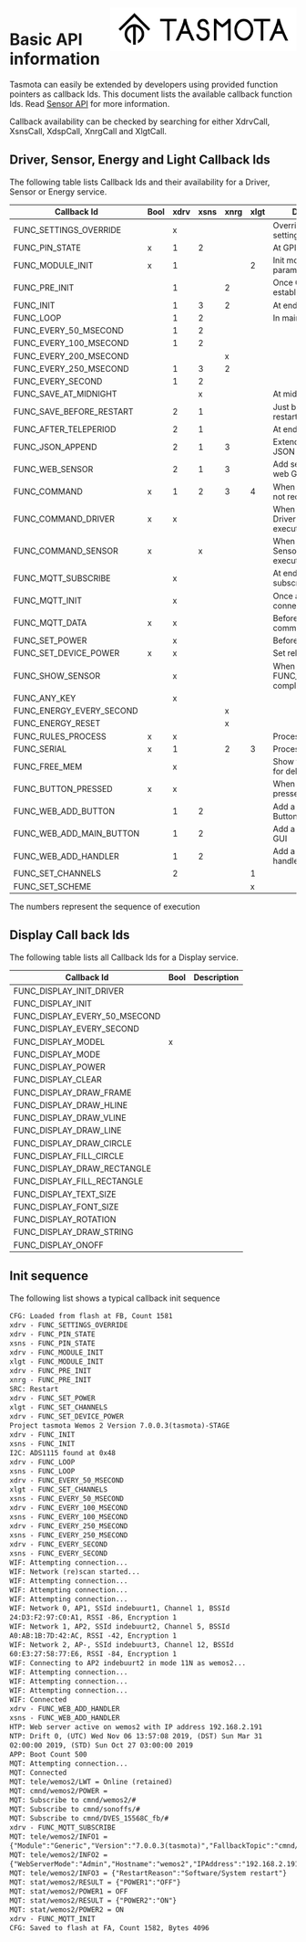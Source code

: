 <img src="/tools/logo/TASMOTA_FullLogo_Vector.svg" alt="Logo" align="right" height="76"/>

# Basic API information

Tasmota can easily be extended by developers using provided function pointers as callback Ids. This document lists the available callback function Ids. Read [Sensor API](https://tasmota.github.io/docs/Sensor-API) for more information.

Callback availability can be checked by searching for either XdrvCall, XsnsCall, XdspCall, XnrgCall and XlgtCall.

## Driver, Sensor, Energy and Light Callback Ids

The following table lists Callback Ids and their availability for a Driver, Sensor or Energy service.

Callback Id                 | Bool | xdrv | xsns | xnrg | xlgt | Description
----------------------------|------|------|------|------|------|----------------------------------
FUNC_SETTINGS_OVERRIDE      |      |  x   |      |      |      | Override start-up settings
FUNC_PIN_STATE              |  x   |  1   |  2   |      |      | At GPIO configuration
FUNC_MODULE_INIT            |  x   |  1   |      |      |  2   | Init module specific parameters
FUNC_PRE_INIT               |      |  1   |      |  2   |      | Once GPIO have been established
FUNC_INIT                   |      |  1   |  3   |  2   |      | At end of initialisation
FUNC_LOOP                   |      |  1   |  2   |      |      | In main loop
FUNC_EVERY_50_MSECOND       |      |  1   |  2   |      |      |
FUNC_EVERY_100_MSECOND      |      |  1   |  2   |      |      |
FUNC_EVERY_200_MSECOND      |      |      |      |  x   |      |
FUNC_EVERY_250_MSECOND      |      |  1   |  3   |  2   |      |
FUNC_EVERY_SECOND           |      |  1   |  2   |      |      |
FUNC_SAVE_AT_MIDNIGHT       |      |      |  x   |      |      | At midnight
FUNC_SAVE_BEFORE_RESTART    |      |  2   |  1   |      |      | Just before a planned restart
FUNC_AFTER_TELEPERIOD       |      |  2   |  1   |      |      | At end of teleperiod
FUNC_JSON_APPEND            |      |  2   |  1   |  3   |      | Extend teleperiod JSON text
FUNC_WEB_SENSOR             |      |  2   |  1   |  3   |      | Add sensor data to web GUI
FUNC_COMMAND                |  x   |  1   |  2   |  3   |  4   | When a command is not recognized
FUNC_COMMAND_DRIVER         |  x   |  x   |      |      |      | When command Driver\<id\> is executed
FUNC_COMMAND_SENSOR         |  x   |      |  x   |      |      | When command Sensor\<id\> is executed
FUNC_MQTT_SUBSCRIBE         |      |  x   |      |      |      | At end of MQTT subscriptions
FUNC_MQTT_INIT              |      |  x   |      |      |      | Once at end of MQTT connection
FUNC_MQTT_DATA              |  x   |  x   |      |      |      | Before decoding command
FUNC_SET_POWER              |      |  x   |      |      |      | Before setting relays
FUNC_SET_DEVICE_POWER       |  x   |  x   |      |      |      | Set relay
FUNC_SHOW_SENSOR            |      |  x   |      |      |      | When FUNC_JSON_APPEND completes
FUNC_ANY_KEY                |      |  x   |      |      |      |
FUNC_ENERGY_EVERY_SECOND    |      |      |      |  x   |      |
FUNC_ENERGY_RESET           |      |      |      |  x   |      |
FUNC_RULES_PROCESS          |  x   |  x   |      |      |      | Process specific rule
FUNC_SERIAL                 |  x   |  1   |      |  2   |  3   | Process serial data
FUNC_FREE_MEM               |      |  x   |      |      |      | Show free memory for debugging
FUNC_BUTTON_PRESSED         |  x   |  x   |      |      |      | When a button is pressed
FUNC_WEB_ADD_BUTTON         |      |  1   |  2   |      |      | Add a Configuration Button to GUI
FUNC_WEB_ADD_MAIN_BUTTON    |      |  1   |  2   |      |      | Add a main button to GUI
FUNC_WEB_ADD_HANDLER        |      |  1   |  2   |      |      | Add a webserver handler
FUNC_SET_CHANNELS           |      |  2   |      |      |  1   |
FUNC_SET_SCHEME             |      |      |      |      |  x   |

The numbers represent the sequence of execution

## Display Call back Ids

The following table lists all Callback Ids for a Display service.

Callback Id                   | Bool | Description
------------------------------|------|---------------------
FUNC_DISPLAY_INIT_DRIVER      |      |
FUNC_DISPLAY_INIT             |      |
FUNC_DISPLAY_EVERY_50_MSECOND |      |
FUNC_DISPLAY_EVERY_SECOND     |      |
FUNC_DISPLAY_MODEL            |  x   |
FUNC_DISPLAY_MODE             |      |
FUNC_DISPLAY_POWER            |      |
FUNC_DISPLAY_CLEAR            |      |
FUNC_DISPLAY_DRAW_FRAME       |      |
FUNC_DISPLAY_DRAW_HLINE       |      |
FUNC_DISPLAY_DRAW_VLINE       |      |
FUNC_DISPLAY_DRAW_LINE        |      |
FUNC_DISPLAY_DRAW_CIRCLE      |      |
FUNC_DISPLAY_FILL_CIRCLE      |      |
FUNC_DISPLAY_DRAW_RECTANGLE   |      |
FUNC_DISPLAY_FILL_RECTANGLE   |      |
FUNC_DISPLAY_TEXT_SIZE        |      |
FUNC_DISPLAY_FONT_SIZE        |      |
FUNC_DISPLAY_ROTATION         |      |
FUNC_DISPLAY_DRAW_STRING      |      |
FUNC_DISPLAY_ONOFF            |      |

## Init sequence

The following list shows a typical callback init sequence

```
CFG: Loaded from flash at FB, Count 1581
xdrv - FUNC_SETTINGS_OVERRIDE
xdrv - FUNC_PIN_STATE
xsns - FUNC_PIN_STATE
xdrv - FUNC_MODULE_INIT
xlgt - FUNC_MODULE_INIT
xdrv - FUNC_PRE_INIT
xnrg - FUNC_PRE_INIT
SRC: Restart
xdrv - FUNC_SET_POWER
xlgt - FUNC_SET_CHANNELS
xdrv - FUNC_SET_DEVICE_POWER
Project tasmota Wemos 2 Version 7.0.0.3(tasmota)-STAGE
xdrv - FUNC_INIT
xsns - FUNC_INIT
I2C: ADS1115 found at 0x48
xdrv - FUNC_LOOP
xsns - FUNC_LOOP
xdrv - FUNC_EVERY_50_MSECOND
xlgt - FUNC_SET_CHANNELS
xsns - FUNC_EVERY_50_MSECOND
xdrv - FUNC_EVERY_100_MSECOND
xsns - FUNC_EVERY_100_MSECOND
xdrv - FUNC_EVERY_250_MSECOND
xsns - FUNC_EVERY_250_MSECOND
xdrv - FUNC_EVERY_SECOND
xsns - FUNC_EVERY_SECOND
WIF: Attempting connection...
WIF: Network (re)scan started...
WIF: Attempting connection...
WIF: Attempting connection...
WIF: Attempting connection...
WIF: Network 0, AP1, SSId indebuurt1, Channel 1, BSSId 24:D3:F2:97:C0:A1, RSSI -86, Encryption 1
WIF: Network 1, AP2, SSId indebuurt2, Channel 5, BSSId A0:AB:1B:7D:42:AC, RSSI -42, Encryption 1
WIF: Network 2, AP-, SSId indebuurt3, Channel 12, BSSId 60:E3:27:58:77:E6, RSSI -84, Encryption 1
WIF: Connecting to AP2 indebuurt2 in mode 11N as wemos2...
WIF: Attempting connection...
WIF: Attempting connection...
WIF: Attempting connection...
WIF: Connected
xdrv - FUNC_WEB_ADD_HANDLER
xsns - FUNC_WEB_ADD_HANDLER
HTP: Web server active on wemos2 with IP address 192.168.2.191
NTP: Drift 0, (UTC) Wed Nov 06 13:57:08 2019, (DST) Sun Mar 31 02:00:00 2019, (STD) Sun Oct 27 03:00:00 2019
APP: Boot Count 500
MQT: Attempting connection...
MQT: Connected
MQT: tele/wemos2/LWT = Online (retained)
MQT: cmnd/wemos2/POWER =
MQT: Subscribe to cmnd/wemos2/#
MQT: Subscribe to cmnd/sonoffs/#
MQT: Subscribe to cmnd/DVES_15568C_fb/#
xdrv - FUNC_MQTT_SUBSCRIBE
MQT: tele/wemos2/INFO1 = {"Module":"Generic","Version":"7.0.0.3(tasmota)","FallbackTopic":"cmnd/DVES_15568C_fb/","GroupTopic":"cmnd/sonoffs/"}
MQT: tele/wemos2/INFO2 = {"WebServerMode":"Admin","Hostname":"wemos2","IPAddress":"192.168.2.191"}
MQT: tele/wemos2/INFO3 = {"RestartReason":"Software/System restart"}
MQT: stat/wemos2/RESULT = {"POWER1":"OFF"}
MQT: stat/wemos2/POWER1 = OFF
MQT: stat/wemos2/RESULT = {"POWER2":"ON"}
MQT: stat/wemos2/POWER2 = ON
xdrv - FUNC_MQTT_INIT
CFG: Saved to flash at FA, Count 1582, Bytes 4096
```
